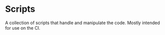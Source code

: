 # Scripts

A collection of scripts that handle and manipulate the code. Mostly intended for use on the CI.
